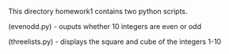 This directory homework1 contains two python scripts. 

(evenodd.py) - ouputs whether 10 integers are even or odd

(threelists.py) - displays the square and cube of the integers 1-10
